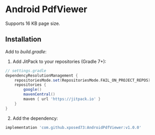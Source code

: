 
# Android PdfViewer

Supports 16 KB page size.


## Installation

Add to _build.gradle_:

1) Add JitPack to your repositories (Gradle 7+):

```gradle
// settings.gradle
dependencyResolutionManagement {
    repositoriesMode.set(RepositoriesMode.FAIL_ON_PROJECT_REPOS)
    repositories {
        google()
        mavenCentral()
        maven { url 'https://jitpack.io' }
    }
}
```

2) Add the dependency:

```gradle
implementation 'com.github.xposed73:AndroidPdfViewer:v1.0.0'
```
